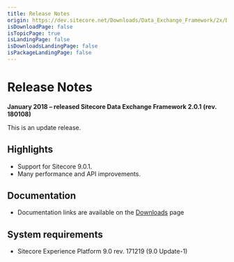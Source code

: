 ```yaml
---
title: Release Notes
origin: https://dev.sitecore.net/Downloads/Data_Exchange_Framework/2x/Data_Exchange_Framework_201/Release_Notes
isDownloadPage: false
isTopicPage: true
isLandingPage: false
isDownloadsLandingPage: false
isPackageLandingPage: false
---
```


# Release Notes

**January 2018 – released Sitecore Data Exchange Framework 2.0.1 (rev. 180108)**

This is an update release.

## Highlights

-   Support for Sitecore 9.0.1.
-   Many performance and API improvements.

## Documentation

-   Documentation links are available on the [Downloads](/downloads/Data_Exchange_Framework/2x/Data_Exchange_Framework_201) page

## System requirements

-   Sitecore Experience Platform 9.0 rev. 171219 (9.0 Update-1)